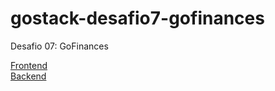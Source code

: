 # gostack-desafio7-gofinances
Desafio 07: GoFinances

<a href="">Frontend</a>
<br/>
<a href="">Backend</a>
